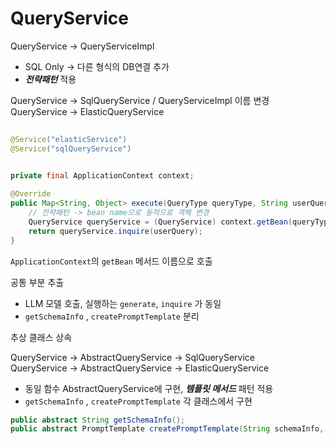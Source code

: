 # QueryService

QueryService → QueryServiceImpl

- SQL Only -> 다른 형식의 DB연결 추가
- ***전략패턴*** 적용

QueryService → SqlQueryService / QueryServiceImpl 이름 변경
QueryService → ElasticQueryService

```java
	
@Service("elasticService")
@Service("sqlQueryService")

	
private final ApplicationContext context;

@Override
public Map<String, Object> execute(QueryType queryType, String userQuery) {
	// 전략패턴 -> bean name으로 동적으로 객체 변경
	QueryService queryService = (QueryService) context.getBean(queryType.toString().toLowerCase() + "QueryService");
	return queryService.inquire(userQuery);
}
```
`ApplicationContext`의 `getBean` 메서드 이름으로 호출

공통 부분 추출

- LLM 모델 호출, 실행하는 `generate`,  `inquire` 가  동일
- `getSchemaInfo` , `createPromptTemplate`  분리

추상 클래스 상속

QueryService  → AbstractQueryService → SqlQueryService<br>
QueryService  → AbstractQueryService → ElasticQueryService

- 동일 함수 AbstractQueryService에 구현, ***템플릿 메서드*** 패턴 적용
- `getSchemaInfo` , `createPromptTemplate`  각 클래스에서 구현

```java
public abstract String getSchemaInfo();
public abstract PromptTemplate createPromptTemplate(String schemaInfo, String userQuery);
```
